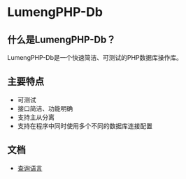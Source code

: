LumengPHP-Db
=============

什么是LumengPHP-Db？
---------------------

LumengPHP-Db是一个快速简洁、可测试的PHP数据库操作库。

主要特点
-------

* 可测试
* 接口简洁、功能明确
* 支持主从分离
* 支持在程序中同时使用多个不同的数据库连接配置

文档
----

* [查询语言](docs/query-language.md)